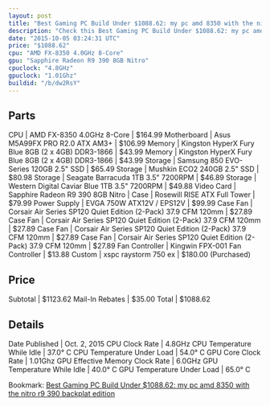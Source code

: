 ```yaml
---
layout: post
title: "Best Gaming PC Build Under $1088.62: my pc amd 8350 with the nitro r9 390 backplat edition "
description: "Check this Best Gaming PC Build Under $1088.62: my pc amd 8350 with the nitro r9 390 backplat edition . CPU: AMD FX-8350 4.0GHz 8-Core, Motherboard: Asus M5A99FX PRO R2.0 "
date: "2015-10-05 03:24:31 UTC"
price: "$1088.62"
cpu: "AMD FX-8350 4.0GHz 8-Core"
gpu: "Sapphire Radeon R9 390 8GB Nitro"
cpuclock: "4.8GHz"
gpuclock: "1.01Ghz"
buildid: "/b/dw2RsY"
---
```


## Parts

CPU | AMD FX-8350 4.0GHz 8-Core | $164.99
Motherboard | Asus M5A99FX PRO R2.0 ATX AM3+ | $106.99
Memory | Kingston HyperX Fury Blue 8GB (2 x 4GB) DDR3-1866 | $43.99
Memory | Kingston HyperX Fury Blue 8GB (2 x 4GB) DDR3-1866 | $43.99
Storage | Samsung 850 EVO-Series 120GB 2.5" SSD | $65.49
Storage | Mushkin ECO2 240GB 2.5" SSD | $80.98
Storage | Seagate Barracuda 1TB 3.5" 7200RPM | $46.89
Storage | Western Digital Caviar Blue 1TB 3.5" 7200RPM | $49.88
Video Card | Sapphire Radeon R9 390 8GB Nitro | 
Case | Rosewill RISE ATX Full Tower | $79.99
Power Supply | EVGA 750W ATX12V / EPS12V | $99.99
Case Fan | Corsair Air Series SP120 Quiet Edition (2-Pack) 37.9 CFM 120mm | $27.89
Case Fan | Corsair Air Series SP120 Quiet Edition (2-Pack) 37.9 CFM 120mm | $27.89
Case Fan | Corsair Air Series SP120 Quiet Edition (2-Pack) 37.9 CFM 120mm | $27.89
Case Fan | Corsair Air Series SP120 Quiet Edition (2-Pack) 37.9 CFM 120mm | $27.89
Fan Controller | Kingwin FPX-001 Fan Controller | $13.88
Custom | xspc raystorm 750 ex | $180.00 (Purchased)

## Price

Subtotal | $1123.62
Mail-In Rebates | $35.00
Total | $1088.62

## Details

Date Published | Oct. 2, 2015
CPU Clock Rate | 4.8GHz
CPU Temperature While Idle | 37.0° C
CPU Temperature Under Load | 54.0° C
GPU Core Clock Rate | 1.01Ghz
GPU Effective Memory Clock Rate | 6.0GHz
GPU Temperature While Idle | 40.0° C
GPU Temperature Under Load | 65.0° C

Bookmark: [Best Gaming PC Build Under $1088.62: my pc amd 8350 with the nitro r9 390 backplat edition ](http://pcbuilders.github.io/2015/10/05/best-gaming-pc-build-under-1088-dollars-dot-62-my-pc-amd-8350-with-the-nitro-r9-390-backplat-edition/)
